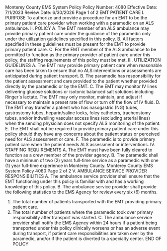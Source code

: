 Monterey County EMS System Policy
Policy Number: 4080
Effective Date: 7/1/2023
Review Date: 6/30/2026
Page 1 of 2
EMT PATIENT CARE
I. PURPOSE
To authorize and provide a procedure for an EMT to be the primary patient care provider when
working with a paramedic on an ALS ambulance.
II. POLICY
A. The EMT member of an ALS ambulance may provide primary patient care under the guidance of
the paramedic only under the utilization guidelines specified in this policy.
B. All factors specified in these guidelines must be present for the EMT to provide primary patient
care.
C. For the EMT member of the ALS ambulance to be permitted to function as the primary provider
of patient care under this policy, the staffing requirements of this policy must be met.
III. UTILIZATION GUIDELINES
A. The EMT may provide primary patient care when reasonable care has been taken to ensure that
no ALS interventions or assessments are anticipated during patient transport.
B. The paramedic has responsibility for the patient assessment and care provided to the patient
whether provided directly by the paramedic or by the EMT.
C. The EMT may monitor IV lines delivering glucose solutions or isotonic balanced salt solutions
including Ringer's lactate. The EMT may only monitor, maintain, and adjust if necessary to
maintain a preset rate of flow or turn off the flow of IV fluid.
D. The EMT may transfer a patient who has nasogastric (NG) tubes, gastrostomy tubes,
heparin/saline locks, foley catheters, tracheostomy tubes, and/or indwelling vascular access lines
(excluding arterial lines) when the sending physician does not specify ALS monitoring of the
patient.
E. The EMT shall not be required to provide primary patient care under this policy should they have
any concerns about the patient status or perceived need for ALS assessment or care.
F. The paramedic is to provide primary patient care when the patient needs ALS assessment or
interventions.
IV. STAFFING REQUIREMENTS
A. The EMT must have been fully cleared to function as a crew member of the provider agency.
B. The paramedic shall have a minimum of two (2) years full-time service as a paramedic with one
(1) year full-time experience in Monterey County.
Monterey County EMS System Policy 4080
Page 2 of 2
V. AMBULANCE SERVICE PROVIDER RESPONSIBILITIES
A. The ambulance service provider shall ensure that the EMT functioning under this policy is
familiar with and has a working knowledge of this policy.
B. The ambulance service provider shall provide the following statistics to the EMS Agency for
review every six (6) months.
1. The total number of patients transported with the EMT providing primary patient care.
2. The total number of patients where the paramedic took over primary responsibility after
transport was started.
C. The ambulance service provider shall notify the EMS Agency within 24 hours if a patient being
transported under this policy clinically worsens or has an adverse event during transport, if
patient care responsibilities are taken over by the paramedic, and/or if the patient is diverted to a
specialty center.
END OF POLICY

